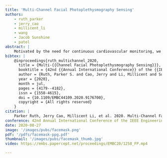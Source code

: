 ```yaml
---
title: 'Multi-Channel Facial Photoplethysmography Sensing'
authors:
    - ruth_parker
    - jerry_cao
    - millicent_li
    - wang
    - Jacob Sunshine
    - patel
abstract: |
    Motivated by the need for continuous cardiovascular monitoring, we present a system for performing photoplethysmography sensing at multiple facial locations. As a proof-of-concept, our system incorporates an optical sensor array into a wearable face mask form factor for application in a surgical hemodynamic monitoring use case. Here we demonstrate that our design can accurately detect pulse timing by validating estimated heart rate against ground truth electrocardiogram recordings. In an experiment across 10 experimental subjects, our system achieves an error standard deviation of 2.84 beats per minute. This system shows promise for performing non-invasive, continuous pulse waveform recording from multiple locations on the face.
bibtex: |
    @inproceedings{ruth_multichannel_2020,
      title = {Multi-{{Channel Facial Photoplethysmography Sensing}}},
      booktitle = {42nd {{Annual International Conference}} of the {{IEEE Engineering}} in {{Medicine Biology Society}} ({{EMBC}})},
      author = {Ruth, Parker S. and Cao, Jerry and Li, Millicent and Sunshine, Jacob E. and Wang, Edward J. and Patel, Shwetak N.},
      year = {2020},
      month = jul,
      pages = {4179--4182},
      issn = {1558-4615},
      doi = {10.1109/EMBC44109.2020.9176700},
      copyright = {All rights reserved}
    }
citation: |
    Parker Ruth, Jerry Cao, Millicent Li, et al. 2020. Multi-Channel Facial Photoplethysmography Sensing. 42nd Annual International Conference of the IEEE Engineering in Medicine and Biology Society (EMBC). 4179–4182. https://doi.org/10.1109/EMBC44109.2020.9176700
conference: 42nd Annual International Conference of the IEEE Engineering in Medicine and Biology Society (EMBC), 2020
date: 2020-08-27
image: '/images/pubs/facemask.png'
pdf: '/pdfs/facemask-ppg.pdf'
thumbnail: '/images/pubs/facemask_thumb.jpg'
video: https://embs.papercept.net/proceedings/EMBC20/1258_FP.mp4

---
```

